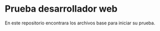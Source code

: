 # Prueba desarrollador web
En este repositorio encontrara los archivos base para iniciar su prueba.
